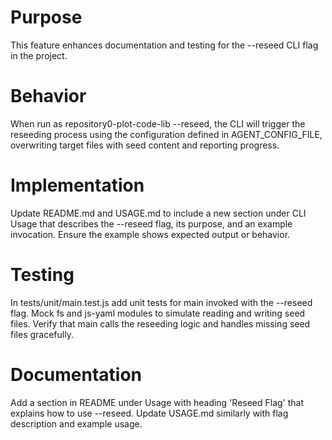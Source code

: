 # Purpose

This feature enhances documentation and testing for the --reseed CLI flag in the project.

# Behavior

When run as repository0-plot-code-lib --reseed, the CLI will trigger the reseeding process using the configuration defined in AGENT_CONFIG_FILE, overwriting target files with seed content and reporting progress.

# Implementation

Update README.md and USAGE.md to include a new section under CLI Usage that describes the --reseed flag, its purpose, and an example invocation. Ensure the example shows expected output or behavior.

# Testing

In tests/unit/main.test.js add unit tests for main invoked with the --reseed flag. Mock fs and js-yaml modules to simulate reading and writing seed files. Verify that main calls the reseeding logic and handles missing seed files gracefully.

# Documentation

Add a section in README under Usage with heading 'Reseed Flag' that explains how to use --reseed. Update USAGE.md similarly with flag description and example usage.